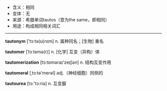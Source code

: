 - <span class="definition">含义：相同</span>
- <span class="definition">变体：无</span>
- <span class="definition">来源：希腊单词tautos（意为the same，即相同）</span>
- <span class="definition">用途：构成相同相关词汇</span>

---

<span class="vocabulary">**tautonym**</span> ['tɔːtə(ʊ)nɪm] n. 属种同名；[生物] 重名

<span class="vocabulary">**tautomer**</span> [ˈtɔːtəmə(r)] n. [化学] 互变（异构）体 

<span class="vocabulary">**tautomerization**</span> [tɔ:tɒməraɪ'zeɪʃən] n. 结构互变作用

<span class="vocabulary">**tautomeral**</span> [ˌtɔ:tә'merәl] adj.（神经细胞）同侧的

<span class="vocabulary">**tautourea**</span> [tɔ:'tɔ:riә] n. 互变脲

